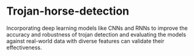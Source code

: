 # Trojan-horse-detection
Incorporating deep learning models like CNNs and RNNs to improve the accuracy and robustness of trojan detection and evaluating the models against real-world data with diverse features can validate their effectiveness. 
